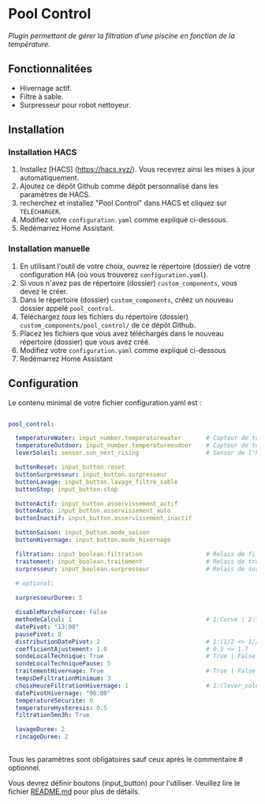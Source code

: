 # Pool Control

_Plugin permettant de gérer la filtration d'une piscine en fonction de la température._

## Fonctionnalitées

- Hivernage actif.
- Filtre à sable.
- Surpresseur pour robot nettoyeur.

## Installation

### Installation HACS

1. Installez [HACS] (https://hacs.xyz/). Vous recevrez ainsi les mises à jour automatiquement.
2. Ajoutez ce dépôt Github comme dépôt personnalisé dans les paramètres de HACS.
3. recherchez et installez "Pool Control" dans HACS et cliquez sur `TÉLÉCHARGER`.
4. Modifiez votre `configuration.yaml` comme expliqué ci-dessous.
5. Redémarrez Home Assistant.

### Installation manuelle

1. En utilisant l'outil de votre choix, ouvrez le répertoire (dossier) de votre configuration HA (où vous trouverez `configuration.yaml`).
2. Si vous n'avez pas de répertoire (dossier) `custom_components`, vous devez le créer.
3. Dans le répertoire (dossier) `custom_components`, créez un nouveau dossier appelé `pool_control`.
4. Téléchargez _tous_ les fichiers du répertoire (dossier) `custom_components/pool_control/` de ce dépôt Github.
5. Placez les fichiers que vous avez téléchargés dans le nouveau répertoire (dossier) que vous avez créé.
6. Modifiez votre `configuration.yaml` comme expliqué ci-dessous
7. Redémarrez Home Assistant

## Configuration

Le contenu minimal de votre fichier configuration.yaml est :

```yaml

pool_control:

  temperatureWater: input_number.temperaturewater       # Capteur de température de l'eau
  temperatureOutdoor: input_number.temperatureoudoor    # Capteur de température de l'air
  leverSoleil: sensor.sun_next_rising                   # Sensor de l'heure de lever du soleil

  buttonReset: input_button.reset
  buttonSurpresseur: input_button.surpresseur
  buttonLavage: input_button.lavage_filtre_sable
  buttonStop: input_button.stop

  buttonActif: input_button.asservissement_actif
  buttonAuto: input_button.asservissement_auto
  buttonInactif: input_button.asservissement_inactif

  buttonSaison: input_button.mode_saison
  buttonHivernage: input_button.mode_hivernage

  filtration: input_boolean.filtration                  # Relais de filtration
  traitement: input_boolean.traitement                  # Relais de traitement
  surpresseur: input_boolean.surpresseur              	# Relais de surpresseur

  # optional:
  
  surpresseurDuree: 5

  disableMarcheForcee: False
  methodeCalcul: 1                                      # 1:Curve | 2:TemperatureReducedByHalf
  datePivot: "13:00"
  pausePivot: 0
  distributionDatePivot: 2                              # 1:(1/2 <> 1/2) | 2:(1/3 <> 2/3)
  coefficientAjustement: 1.0                            # 0.3 <> 1.7
  sondeLocalTechnique: True                             # True | False
  sondeLocalTechniquePause: 5
  traitementHivernage: True                             # True | False
  tempsDeFiltrationMinimum: 3
  choixHeureFiltrationHivernage: 1                      # 1:(lever_soleil) | 2:(datePivotHivernage)
  datePivotHivernage: "06:00"
  temperatureSecurite: 0
  temperatureHysteresis: 0.5
  filtration5mn3h: True

  lavageDuree: 2
  rincageDuree: 2
  
```

Tous les paramètres sont obligatoires sauf ceux après le commentaire # optionnel.

Vous devrez définir boutons (input_button) pour l'utiliser. 
Veuillez lire le fichier [README.md](https://github.com/scadinot/pool_control/blob/main/README.md) pour plus de détails.
